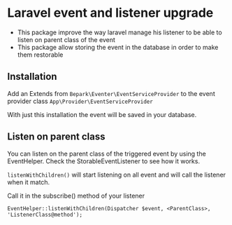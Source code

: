 # Laravel event and listener upgrade

   - This package improve the way laravel manage his listener to be able to listen on parent class of the event
   - This package allow storing the event in the database in order to make them restorable
   
## Installation

   Add an Extends from `Bepark\Eventer\EventServiceProvider` to the event provider class `App\Provider\EventServiceProvider`
    
   With just this installation the event will be saved in your database.
      
## Listen on parent class

   You can listen on the parent class of the triggered event by using the EventHelper.
   Check the StorableEventListener to see how it works.
   
   `listenWithChildren()` will start listening on all event and will call the listener when it match.
   
   Call it in the subscribe() method of your listener
   
    EventHelper::listenWithChildren(Dispatcher $event, <ParentClass>, 'ListenerClass@method');
   
